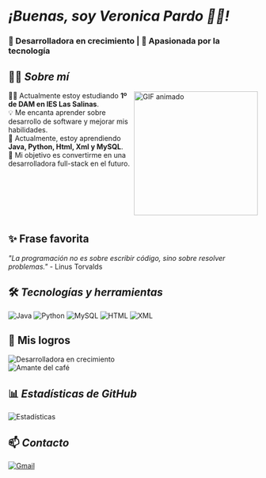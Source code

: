 # <i>¡Buenas, soy Veronica Pardo 👩‍💻!</i> 
### 🌱 Desarrolladora en crecimiento | 🚀 Apasionada por la tecnología  
## 👩‍💻 *Sobre mí* 
<img src="https://media4.giphy.com/media/v1.Y2lkPTc5MGI3NjExbDBwM3lja3BtaXpvZGllem5rZzQwaWhzb3dyamZmZTNubjU4dDExNSZlcD12MV9pbnRlcm5hbF9naWZfYnlfaWQmY3Q9Zw/QDjpIL6oNCVZ4qzGs7/giphy.gif" alt="GIF animado" width="250" align="right">
👩‍🏫 Actualmente estoy estudiando <b>1º de DAM en IES Las Salinas</b>.
<br>💡 Me encanta aprender sobre desarrollo de software y mejorar mis habilidades.  
<br>🚀 Actualmente, estoy aprendiendo <b>Java, Python, Html, Xml y MySQL</b>.  
<br>🎯 Mi objetivo es convertirme en una desarrolladora full-stack en el futuro.  
<br>
<br>
<br>
<br>
<br>
<br>
<br>

## ✨ Frase favorita  
_"La programación no es sobre escribir código, sino sobre resolver problemas."_ - Linus Torvalds  

## 🛠️ *Tecnologías y herramientas*  
![Java](https://img.shields.io/badge/Java-%23ED8B00.svg?style=for-the-badge&logo=java&logoColor=white)  ![Python](https://img.shields.io/badge/Python-3776AB?style=for-the-badge&logo=python&logoColor=white)  ![MySQL](https://img.shields.io/badge/MySQL-%2300f.svg?style=for-the-badge&logo=mysql&logoColor=white) ![HTML](https://img.shields.io/badge/HTML-%23E34F26.svg?style=for-the-badge&logo=html5&logoColor=white) ![XML](https://img.shields.io/badge/XML-%23008080.svg?style=for-the-badge&logo=xml&logoColor=white)

## 🏅 Mis logros  
![Desarrolladora en crecimiento](https://img.shields.io/badge/Desarrolladora-en%20crecimiento-blue?style=flat-square)  
![Amante del café](https://img.shields.io/badge/Amante%20del%20café-%E2%98%95-yellow?style=flat-square)

## 📊 *Estadísticas de GitHub*  
![Estadísticas](https://github-readme-stats.vercel.app/api?username=tuusuario&show_icons=true&theme=dark)

## 📫 *Contacto*   
[![Gmail](https://img.shields.io/badge/Gmail-D14836?style=for-the-badge&logo=gmail&logoColor=white)](mailto:veronicapardo1705gmail.com)



